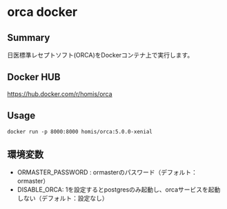 # orca docker

## Summary

日医標準レセプトソフト(ORCA)をDockerコンテナ上で実行します。

## Docker HUB
https://hub.docker.com/r/homis/orca

## Usage

```console
docker run -p 8000:8000 homis/orca:5.0.0-xenial
```

## 環境変数
- ORMASTER_PASSWORD : ormasterのパスワード（デフォルト：ormaster）
- DISABLE_ORCA: 1を設定するとpostgresのみ起動し、orcaサービスを起動しない（デフォルト：設定なし）
